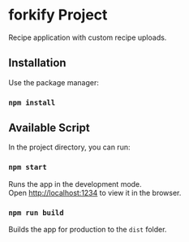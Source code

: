 # forkify Project

Recipe application with custom recipe uploads.

## Installation

Use the package manager:

### `npm install`

## Available Script

In the project directory, you can run:

### `npm start`

Runs the app in the development mode.\
Open [http://localhost:1234](http://localhost:1234) to view it in the browser.

### `npm run build`

Builds the app for production to the `dist` folder.
